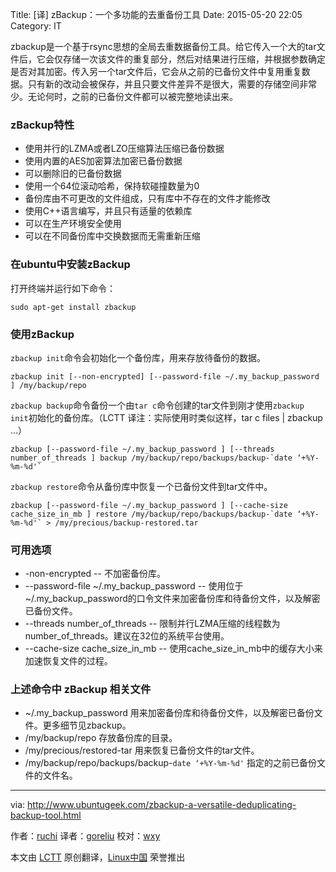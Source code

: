 Title: [译] zBackup：一个多功能的去重备份工具
Date: 2015-05-20 22:05
Category: IT

zbackup是一个基于rsync思想的全局去重数据备份工具。给它传入一个大的tar文件后，它会仅存储一次该文件的重复部分，然后对结果进行压缩，并根据参数确定是否对其加密。传入另一个tar文件后，它会从之前的已备份文件中复用重复数据。只有新的改动会被保存，并且只要文件差异不是很大，需要的存储空间非常少。无论何时，之前的已备份文件都可以被完整地读出来。

### zBackup特性 ###

- 使用并行的LZMA或者LZO压缩算法压缩已备份数据
- 使用内置的AES加密算法加密已备份数据
- 可以删除旧的已备份数据
- 使用一个64位滚动哈希，保持软碰撞数量为0
- 备份库由不可更改的文件组成，只有库中不存在的文件才能修改
- 使用C++语言编写，并且只有适量的依赖库
- 可以在生产环境安全使用
- 可以在不同备份库中交换数据而无需重新压缩

### 在ubuntu中安装zBackup ###

打开终端并运行如下命令：

    sudo apt-get install zbackup

### 使用zBackup ###

`zbackup init`命令会初始化一个备份库，用来存放待备份的数据。

    zbackup init [--non-encrypted] [--password-file ~/.my_backup_password ] /my/backup/repo

`zbackup backup`命令备份一个由`tar c`命令创建的tar文件到刚才使用`zbackup init`初始化的备份库。（LCTT 译注：实际使用时类似这样，tar c files | zbackup ...）

    zbackup [--password-file ~/.my_backup_password ] [--threads number_of_threads ] backup /my/backup/repo/backups/backup-`date ‘+%Y-%m-%d'`

`zbackup restore`命令从备份库中恢复一个已备份文件到tar文件中。

    zbackup [--password-file ~/.my_backup_password ] [--cache-size cache_size_in_mb ] restore /my/backup/repo/backups/backup-`date ‘+%Y-%m-%d'` > /my/precious/backup-restored.tar

### 可用选项 ###

- -non-encrypted -- 不加密备份库。
- --password-file ~/.my_backup_password -- 使用位于~/.my_backup_password的口令文件来加密备份库和待备份文件，以及解密已备份文件。
- --threads number_of_threads -- 限制并行LZMA压缩的线程数为 number_of_threads。建议在32位的系统平台使用。
- --cache-size cache_size_in_mb -- 使用cache_size_in_mb中的缓存大小来加速恢复文件的过程。

### 上述命令中 zBackup 相关文件 ###

- ~/.my_backup_password 用来加密备份库和待备份文件，以及解密已备份文件。更多细节见zbackup。
- /my/backup/repo 存放备份库的目录。
- /my/precious/restored-tar 用来恢复已备份文件的tar文件。
- /my/backup/repo/backups/backup-`date ‘+%Y-%m-%d'` 指定的之前已备份文件的文件名。

--------------------------------------------------------------------------------

via: http://www.ubuntugeek.com/zbackup-a-versatile-deduplicating-backup-tool.html

作者：[ruchi][a]
译者：[goreliu](https://github.com/goreliu)
校对：[wxy](https://github.com/wxy)

本文由 [LCTT](https://github.com/LCTT/TranslateProject) 原创翻译，[Linux中国](http://linux.cn/) 荣誉推出

[a]:http://www.ubuntugeek.com/author/ubuntufix
